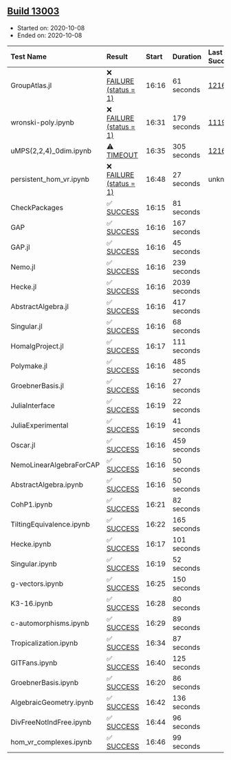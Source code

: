 ## [Build 13003](https://oscarci.mathematik.uni-kl.de/job/oscar/13003/)

* Started on: 2020-10-08
* Ended on: 2020-10-08

| Test Name    | Result | Start | Duration | Last Success | First Failure |
|:-------------|:-------|:------|:---------|:-------------|:--------------|
| GroupAtlas.jl | ❌ [FAILURE (status = 1)](https://oscarci.mathematik.uni-kl.de/job/oscar/13003/artifact/logs/build-13003/GroupAtlas.jl.log) | 16:16 | 61 seconds | [12167](https://oscarci.mathematik.uni-kl.de/job/oscar/12167/) | [12168](https://oscarci.mathematik.uni-kl.de/job/oscar/12168/) |
| wronski-poly.ipynb | ❌ [FAILURE (status = 1)](https://oscarci.mathematik.uni-kl.de/job/oscar/13003/artifact/logs/build-13003/wronski-poly.ipynb.log) | 16:31 | 179 seconds | [11192](https://oscarci.mathematik.uni-kl.de/job/oscar/11192/) | [11193](https://oscarci.mathematik.uni-kl.de/job/oscar/11193/) |
| uMPS(2,2,4)_0dim.ipynb | ⚠ [TIMEOUT](https://oscarci.mathematik.uni-kl.de/job/oscar/13003/artifact/logs/build-13003/uMPS-2-2-4-_0dim.ipynb.log) | 16:35 | 305 seconds | [12167](https://oscarci.mathematik.uni-kl.de/job/oscar/12167/) | [12168](https://oscarci.mathematik.uni-kl.de/job/oscar/12168/) |
| persistent_hom_vr.ipynb | ❌ [FAILURE (status = 1)](https://oscarci.mathematik.uni-kl.de/job/oscar/13003/artifact/logs/build-13003/persistent_hom_vr.ipynb.log) | 16:48 | 27 seconds | unknown | unknown |
| CheckPackages | ✅ [SUCCESS](https://oscarci.mathematik.uni-kl.de/job/oscar/13003/artifact/logs/build-13003/CheckPackages.log) | 16:15 | 81 seconds |  |  |
| GAP | ✅ [SUCCESS](https://oscarci.mathematik.uni-kl.de/job/oscar/13003/artifact/logs/build-13003/GAP.log) | 16:16 | 167 seconds |  |  |
| GAP.jl | ✅ [SUCCESS](https://oscarci.mathematik.uni-kl.de/job/oscar/13003/artifact/logs/build-13003/GAP.jl.log) | 16:16 | 45 seconds |  |  |
| Nemo.jl | ✅ [SUCCESS](https://oscarci.mathematik.uni-kl.de/job/oscar/13003/artifact/logs/build-13003/Nemo.jl.log) | 16:16 | 239 seconds |  |  |
| Hecke.jl | ✅ [SUCCESS](https://oscarci.mathematik.uni-kl.de/job/oscar/13003/artifact/logs/build-13003/Hecke.jl.log) | 16:16 | 2039 seconds |  |  |
| AbstractAlgebra.jl | ✅ [SUCCESS](https://oscarci.mathematik.uni-kl.de/job/oscar/13003/artifact/logs/build-13003/AbstractAlgebra.jl.log) | 16:16 | 417 seconds |  |  |
| Singular.jl | ✅ [SUCCESS](https://oscarci.mathematik.uni-kl.de/job/oscar/13003/artifact/logs/build-13003/Singular.jl.log) | 16:16 | 68 seconds |  |  |
| HomalgProject.jl | ✅ [SUCCESS](https://oscarci.mathematik.uni-kl.de/job/oscar/13003/artifact/logs/build-13003/HomalgProject.jl.log) | 16:17 | 111 seconds |  |  |
| Polymake.jl | ✅ [SUCCESS](https://oscarci.mathematik.uni-kl.de/job/oscar/13003/artifact/logs/build-13003/Polymake.jl.log) | 16:16 | 485 seconds |  |  |
| GroebnerBasis.jl | ✅ [SUCCESS](https://oscarci.mathematik.uni-kl.de/job/oscar/13003/artifact/logs/build-13003/GroebnerBasis.jl.log) | 16:16 | 27 seconds |  |  |
| JuliaInterface | ✅ [SUCCESS](https://oscarci.mathematik.uni-kl.de/job/oscar/13003/artifact/logs/build-13003/JuliaInterface.log) | 16:19 | 22 seconds |  |  |
| JuliaExperimental | ✅ [SUCCESS](https://oscarci.mathematik.uni-kl.de/job/oscar/13003/artifact/logs/build-13003/JuliaExperimental.log) | 16:19 | 41 seconds |  |  |
| Oscar.jl | ✅ [SUCCESS](https://oscarci.mathematik.uni-kl.de/job/oscar/13003/artifact/logs/build-13003/Oscar.jl.log) | 16:16 | 459 seconds |  |  |
| NemoLinearAlgebraForCAP | ✅ [SUCCESS](https://oscarci.mathematik.uni-kl.de/job/oscar/13003/artifact/logs/build-13003/NemoLinearAlgebraForCAP.log) | 16:16 | 50 seconds |  |  |
| AbstractAlgebra.ipynb | ✅ [SUCCESS](https://oscarci.mathematik.uni-kl.de/job/oscar/13003/artifact/logs/build-13003/AbstractAlgebra.ipynb.log) | 16:16 | 50 seconds |  |  |
| CohP1.ipynb | ✅ [SUCCESS](https://oscarci.mathematik.uni-kl.de/job/oscar/13003/artifact/logs/build-13003/CohP1.ipynb.log) | 16:21 | 82 seconds |  |  |
| TiltingEquivalence.ipynb | ✅ [SUCCESS](https://oscarci.mathematik.uni-kl.de/job/oscar/13003/artifact/logs/build-13003/TiltingEquivalence.ipynb.log) | 16:22 | 165 seconds |  |  |
| Hecke.ipynb | ✅ [SUCCESS](https://oscarci.mathematik.uni-kl.de/job/oscar/13003/artifact/logs/build-13003/Hecke.ipynb.log) | 16:17 | 101 seconds |  |  |
| Singular.ipynb | ✅ [SUCCESS](https://oscarci.mathematik.uni-kl.de/job/oscar/13003/artifact/logs/build-13003/Singular.ipynb.log) | 16:19 | 52 seconds |  |  |
| g-vectors.ipynb | ✅ [SUCCESS](https://oscarci.mathematik.uni-kl.de/job/oscar/13003/artifact/logs/build-13003/g-vectors.ipynb.log) | 16:25 | 150 seconds |  |  |
| K3-16.ipynb | ✅ [SUCCESS](https://oscarci.mathematik.uni-kl.de/job/oscar/13003/artifact/logs/build-13003/K3-16.ipynb.log) | 16:28 | 80 seconds |  |  |
| c-automorphisms.ipynb | ✅ [SUCCESS](https://oscarci.mathematik.uni-kl.de/job/oscar/13003/artifact/logs/build-13003/c-automorphisms.ipynb.log) | 16:29 | 89 seconds |  |  |
| Tropicalization.ipynb | ✅ [SUCCESS](https://oscarci.mathematik.uni-kl.de/job/oscar/13003/artifact/logs/build-13003/Tropicalization.ipynb.log) | 16:34 | 87 seconds |  |  |
| GITFans.ipynb | ✅ [SUCCESS](https://oscarci.mathematik.uni-kl.de/job/oscar/13003/artifact/logs/build-13003/GITFans.ipynb.log) | 16:40 | 125 seconds |  |  |
| GroebnerBasis.ipynb | ✅ [SUCCESS](https://oscarci.mathematik.uni-kl.de/job/oscar/13003/artifact/logs/build-13003/GroebnerBasis.ipynb.log) | 16:20 | 86 seconds |  |  |
| AlgebraicGeometry.ipynb | ✅ [SUCCESS](https://oscarci.mathematik.uni-kl.de/job/oscar/13003/artifact/logs/build-13003/AlgebraicGeometry.ipynb.log) | 16:42 | 136 seconds |  |  |
| DivFreeNotIndFree.ipynb | ✅ [SUCCESS](https://oscarci.mathematik.uni-kl.de/job/oscar/13003/artifact/logs/build-13003/DivFreeNotIndFree.ipynb.log) | 16:44 | 96 seconds |  |  |
| hom_vr_complexes.ipynb | ✅ [SUCCESS](https://oscarci.mathematik.uni-kl.de/job/oscar/13003/artifact/logs/build-13003/hom_vr_complexes.ipynb.log) | 16:46 | 99 seconds |  |  |
